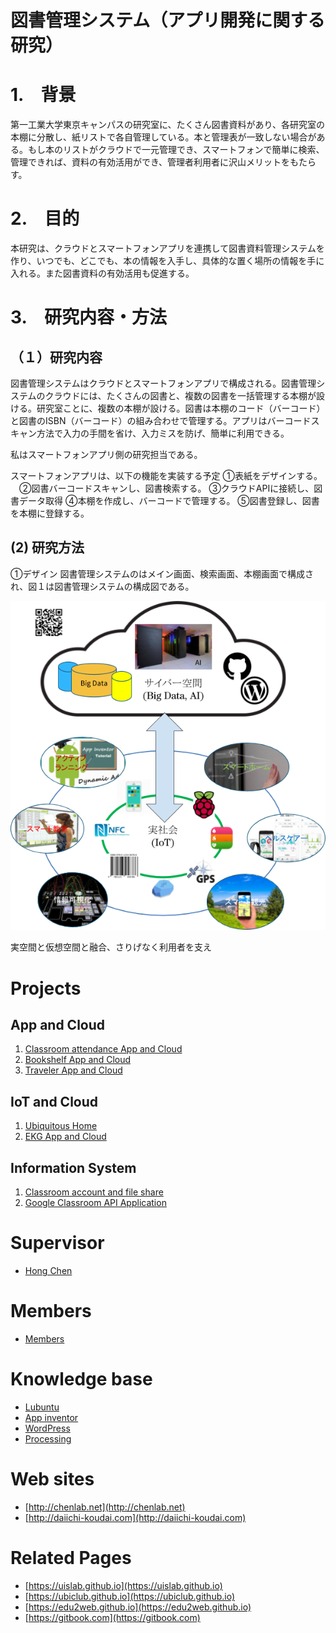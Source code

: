 
# 図書管理システム（アプリ開発に関する研究）


# 1.　背景

第一工業大学東京キャンパスの研究室に、たくさん図書資料があり、各研究室の本棚に分散し、紙リストで各自管理している。本と管理表が一致しない場合がある。もし本のリストがクラウドで一元管理でき、スマートフォンで簡単に検索、管理できれば、資料の有効活用ができ、管理者利用者に沢山メリットをもたらす。

# 2.　目的

本研究は、クラウドとスマートフォンアプリを連携して図書資料管理システムを作り、いつでも、どこでも、本の情報を入手し、具体的な置く場所の情報を手に入れる。また図書資料の有効活用も促進する。

# 3.　研究内容・方法

## （１）研究内容

図書管理システムはクラウドとスマートフォンアプリで構成される。図書管理システムのクラウドには、たくさんの図書と、複数の図書を一括管理する本棚が設ける。研究室ことに、複数の本棚が設ける。図書は本棚のコード（バーコード）と図書のISBN（バーコード）の組み合わせで管理する。アプリはバーコードスキャン方法で入力の手間を省け、入力ミスを防げ、簡単に利用できる。

私はスマートフォンアプリ側の研究担当である。

スマートフォンアプリは、以下の機能を実装する予定
①表紙をデザインする。
　②図書バーコードスキャンし、図書検索する。
③クラウドAPIに接続し、図書データ取得
④本棚を作成し、バーコードで管理する。
⑤図書登録し、図書を本棚に登録する。

## (2) 研究方法

①デザイン
図書管理システムのはメイン画面、検索画面、本棚画面で構成され、図１は図書管理システムの構成図である。

![](./uislab2017.png)

実空間と仮想空間と融合、さりげなく利用者を支え

# Projects

## App and Cloud
1. [Classroom attendance App and Cloud](./SmartClassroom)
1. [Bookshelf App and Cloud](./SmartLibrary)
1. [Traveler App and Cloud](./SmartTravel)

## IoT and Cloud
1. [Ubiquitous Home](./SmartHome)
1. [EKG App and Cloud](./SmartHealth)

## Information System
1. [Classroom account and file share](./SmartCloud)
1. [Google Classroom API Application](./SmartLearning)

# Supervisor
* [Hong Chen](https://chen420.github.io/)

# Members
* [Members](./Members.md)

# Knowledge base
* [Lubuntu](./lubuntu.md)
* [App inventor](./ai2.md)
* [WordPress](./wp.md)
* [Processing](./Processing.md)

# Web sites
* [http://chenlab.net](http://chenlab.net)
* [http://daiichi-koudai.com](http://daiichi-koudai.com)

# Related Pages
* [https://uislab.github.io](https://uislab.github.io)
* [https://ubiclub.github.io](https://ubiclub.github.io)
* [https://edu2web.github.io](https://edu2web.github.io)
* [https://gitbook.com](https://gitbook.com)
